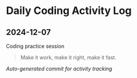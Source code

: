 # Daily Coding Activity Log

## 2024-12-07

Coding practice session

> Make it work, make it right, make it fast.

*Auto-generated commit for activity tracking*
